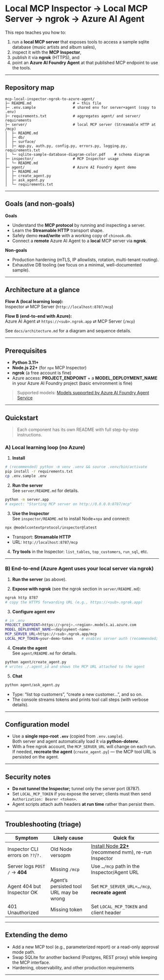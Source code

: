 # Local MCP Inspector → Local MCP Server → ngrok → Azure AI Agent

This repo teaches you how to:
1) run a **local MCP server** that exposes tools to access a sample sqlite database (music artists and album sales),
2) inspect it with the **MCP Inspector**,
3) publish it via **ngrok** (HTTPS), and
4) point an **Azure AI Foundry Agent** at that published MCP endpoint to use the tools.

---

## Repository map

```
mcp-local-inspector-ngrok-to-azure-agent/
├─ README.md                   # ← this file
├─ .env.sample                 # shared env for server+agent (copy to .env)
├─ requirements.txt            # aggregates agent/ and server/ requirements
├─ server/                     # local MCP server (Streamable HTTP at /mcp)
│  ├─ README.md
│  ├─ db/
│  ├─ surface/
│  ├─ app.py, auth.py, config.py, errors.py, logging.py, requirements.txt
│  └─ sqlite-sample-database-diagram-color.pdf    # schema diagram       
├─ inspector/                  # MCP Inspector usage
│  └─ README.md
├─ agent/                      # Azure AI Foundry Agent demo
│  ├─ README.md
│  ├─ create_agent.py
│  ├─ ask_agent.py
│  └─ requirements.txt
```

---

## Goals (and non-goals)

**Goals**
- Understand the **MCP protocol** by running and inspecting a server.
- Learn the **Streamable HTTP** transport shape.
- Safely demo **read/write** with a working copy of `chinook.db`.
- Connect a **remote** Azure AI Agent to a **local** MCP server via **ngrok**.

**Non-goals**
- Production hardening (mTLS, IP allowlists, rotation, multi-tenant routing).
- Exhaustive DB tooling (we focus on a minimal, well-documented sample).

---

## Architecture at a glance

**Flow A (local learning loop):**  
Inspector ⇄ MCP Server (`http://localhost:8787/mcp`)

**Flow B (end-to-end with Azure):**  
Azure AI Agent ⇄ `https://<sub>.ngrok.app` ⇄ MCP Server (`/mcp`)

See `docs/architecture.md` for a diagram and sequence details.

---

## Prerequisites

- **Python 3.11+**
- **Node.js 22+** (for `npx` MCP Inspector)
- **ngrok** (a free account is fine)
- Azure access: **PROJECT_ENDPOINT** + a **MODEL_DEPLOYMENT_NAME** in your Azure AI Foundry project (basic environment is fine) 

> Supported models: [Models supported by Azure AI Foundry Agent Service](https://learn.microsoft.com/en-us/azure/ai-foundry/agents/concepts/model-region-support?tabs=global-standard)

---

## Quickstart

> Each component has its own README with full step-by-step instructions.

### A) Local learning loop (no Azure)

1) **Install**

~~~bash
# (recommended) python -m venv .venv && source .venv/bin/activate
pip install -r requirements.txt
cp .env.sample .env
~~~

2) **Run the server**  
See `server/README.md` for details.
~~~bash
python -m server.app
# expect: "Starting MCP server on http://0.0.0.0:8787/mcp"
~~~

3) **Use the Inspector**  
See `inspector/README.md` to install Node+`npx` and connect:

~~~bash
npx @modelcontextprotocol/inspector@latest
~~~

- Transport: **Streamable HTTP**
- URL: `http://localhost:8787/mcp`

4) **Try tools** in the Inspector: `list_tables`, `top_customers`, `run_sql`, etc.

---

### B) End-to-end (Azure Agent uses your local server via ngrok)

1) **Run the server** (as above).

2) **Expose with ngrok** (see the ngrok section in `server/README.md`):
~~~bash
ngrok http 8787
# copy the HTTPS forwarding URL (e.g., https://<sub>.ngrok.app)
~~~

3) **Configure agent env**
~~~bash
# in .env
PROJECT_ENDPOINT=https://<proj>.<region>.models.ai.azure.com
MODEL_DEPLOYMENT_NAME=<deployment-name>
MCP_SERVER_URL=https://<sub>.ngrok.app/mcp
LOCAL_MCP_TOKEN=your-demo-token    # enables server auth (recommended; agent picks this up automatically)
~~~

4) **Create the agent**  
See `agent/README.md` for details.
~~~bash
python agent/create_agent.py
# writes ./.agent_id and shows the MCP URL attached to the agent
~~~

5) **Chat**  
~~~bash
python agent/ask_agent.py
~~~
- Type: “list top customers”, “create a new customer…”, and so on.
- The console streams tokens and prints tool call steps (with verbose details).

---

## Configuration model

- Use a **single repo-root `.env`** (copied from `.env.sample`).  
  Both server and agent automatically load it via **python-dotenv**.
- With a free ngrok account, the `MCP_SERVER_URL` will change on each run. If needed, **recreate the agent** (`create_agent.py`) — the MCP tool URL is persisted on the agent.

---

## Security notes

- **Do not tunnel the Inspector;** tunnel only the server port (8787).
- Set `LOCAL_MCP_TOKEN` if you expose the server; clients must then send `Authorization: Bearer <token>`.
- Agent scripts attach auth headers **at run time** rather than persist them.

---

## Troubleshooting (triage)

| Symptom | Likely cause | Quick fix |
|---|---|---|
| Inspector CLI errors on `??`/`?.` | Old Node versopm | [Install Node **22+**](https://nodejs.org/en/download/) (recommend nvm), re-run Inspector |
| Server logs `POST /` → **404** | Missing `/mcp` | Use `…/mcp` path in the Inspector/Agent URL |
| Agent 404 but Inspector OK | Agent’s persisted tool URL may be wrong | Set `MCP_SERVER_URL=…/mcp`, **recreate agent** |
| 401 Unauthorized | Missing token | Set `LOCAL_MCP_TOKEN` and client header |

---

## Extending the demo

- Add a new MCP tool (e.g., parameterized report) or a read-only approval mode path.
- Swap SQLite for another backend (Postgres, REST proxy) while keeping the MCP interface.
- Hardening, observability, and other production requirements 

---
